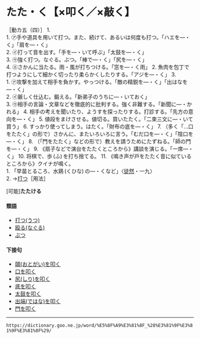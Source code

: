 # たた・く【×叩く／×敲く】

［動カ五（四）］
1.      
    1.  ㋐手や道具を用いて打つ。また、続けて、あるいは何度も打つ。「ハエを―・く」「肩を―・く」        
    2.  ㋑打って音を出す。「手を―・いて呼ぶ」「太鼓を―・く」        
    3.  ㋒強く打つ。なぐる。ぶつ。「棒で―・く」「尻を―・く」        
    4.  ㋓さかんに当たる。雨・風が打ちつける。「窓を―・く雨」
2. 魚肉を包丁で打つようにして細かく切ったり柔らかくしたりする。「アジを―・く」
3.     
    1.  ㋐攻撃を加えて相手を負かす。やっつける。「敵の精鋭を―・く」「出はなを―・く」        
    2.  ㋑厳しく仕込む。鍛える。「新弟子のうちに―・いておく」        
    3.  ㋒相手の言論・文章などを徹底的に批判する。強く非難する。「新聞に―・かれる」
4. 相手の考えを聞いたり、ようすを探ったりする。打診する。「先方の意向を―・く」
5. 値段をまけさせる。値切る。買いたたく。「二束三文に―・いて買う」
6. すっかり使ってしまう。はたく。「財布の底を―・く」
7. （多く「…口をたたく」の形で）さかんに、またいろいろに言う。「むだ口を―・く」「陰口を―・く」
8. （「門をたたく」などの形で）教えを請うためにたずねる。「師の門を―・く」
9. 《扇子などで演台をたたくところから》講談を演じる。「一席―・く」
10. 将棋で、歩 (ふ) を打ち捨てる。
11. 《鳴き声が戸をたたく音に似ているところから》クイナが鳴く。    
    1.  「早苗とるころ、水鶏 (くひな) の―・くなど」〈[徒然](https://dictionary.goo.ne.jp/word/%E5%BE%92%E7%84%B6%E8%8D%89/#jn-148773)・一九〉        
    2.  →[打つ](https://dictionary.goo.ne.jp/word/%E6%89%93%E3%81%A4_%28%E3%81%86%E3%81%A4%29/#jn-19676)［用法］
        

\[可能\]**たたける**

#### 類語

-   [打つ(うつ)](https://dictionary.goo.ne.jp/word/%E6%89%93%E3%81%A4_%28%E3%81%86%E3%81%A4%29/#jn-19676)
-   [殴る(なぐる)](https://dictionary.goo.ne.jp/word/%E6%AE%B4%E3%82%8B/#jn-163729)
-   [ぶつ](https://dictionary.goo.ne.jp/word/%E6%89%93%E3%81%A4_%28%E3%81%B6%E3%81%A4%29/#jn-193341)

#### 下接句

-   [頤(おとがい)を叩く](https://dictionary.goo.ne.jp/word/%E9%A0%A4%E3%82%92%E5%8F%A9%E3%81%8F/#jn-31881)
-   [口を叩く](https://dictionary.goo.ne.jp/word/%E5%8F%A3%E3%82%92%E5%8F%A9%E3%81%8F/#jn-61911)
-   [尻(しり)を叩く](https://dictionary.goo.ne.jp/word/%E5%B0%BB%E3%82%92%E5%8F%A9%E3%81%8F/#jn-112442)
-   [底を叩く](https://dictionary.goo.ne.jp/word/%E5%BA%95%E3%82%92%E5%8F%A9%E3%81%8F_%28%E3%81%9D%E3%81%93%E3%82%92%E3%81%9F%E3%81%9F%E3%81%8F%29/#jn-130367)
-   [太鼓を叩く](https://dictionary.goo.ne.jp/word/%E5%A4%AA%E9%BC%93%E3%82%92%E5%8F%A9%E3%81%8F/#jn-133007)
-   [出端(ではな)を叩く](https://dictionary.goo.ne.jp/word/%E5%87%BA%E7%AB%AF%E3%82%92%E5%8F%A9%E3%81%8F/#jn-152247)
-   [門を叩く](https://dictionary.goo.ne.jp/word/%E9%96%80%E3%82%92%E5%8F%A9%E3%81%8F/#jn-220646)

---
`https://dictionary.goo.ne.jp/word/%E5%8F%A9%E3%81%8F_%28%E3%81%9F%E3%81%9F%E3%81%8F%29/`